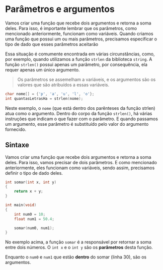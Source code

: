 # Parâmetros e argumentos
Vamos criar uma função que recebe dois argumentos e retorna a soma deles. Para isso, é importante lembrar que os parâmetros, como mencionado anteriormente, funcionam como variáveis. Quando criamos uma função que possui um ou mais parâmetros, precisamos especificar o tipo de dado que esses parâmetros aceitarão

Essa situação é comumente encontrada em várias circunstâncias, como, por exemplo, quando utilizamos a função `strlen` da biblioteca `string`. A função `strlen()` possui apenas um parâmetro, por consequência, ela requer apenas um único argumento. 
> Os parâmetros se assemelham a variáveis, e os argumentos são os valores que são atribuídos a essas variáveis.

```c
char nome[] = {'p', 'a', 'u', 'l', 'o'};
int quantasLetrasHa = strlen(nome);
```
Neste exemplo, o `nome` (que está dentro dos parênteses da função strlen) atua como o argumento. 
Dentro do corpo da função `strlen()`, há várias instruções que indicam o que fazer com o parâmetro. E quando passamos um argumento, esse parâmetro é substituído pelo valor do argumento fornecido.


## Sintaxe 
Vamos criar uma função que recebe dois argumentos e retorna a soma deles. 
Para isso, vamos precisar de dois parâmetros. E como mencionado anteriormente, eles funcionam como variáveis, sendo assim, precisamos definir o tipo de dado deles.

```c
int somar(int x, int y)
{
    return x + y;
}

int main(void)
{
    int num0 = 10; 
    float num1 = 50.4;

    somar(num0, num1);
}
```

No exemplo acima, a função `somar` é a responsável por retornar a soma entre dois números. 
O `int x` e o `int y` são os __parâmetros__ desta função.

Enquanto o `num0` e `num1` que estão __dentro__ do somar (linha 30), são os argumentos. 